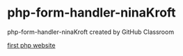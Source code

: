 # php-form-handler-ninaKroft
php-form-handler-ninaKroft created by GitHub Classroom

<a href="./index.html">first php website</a>
